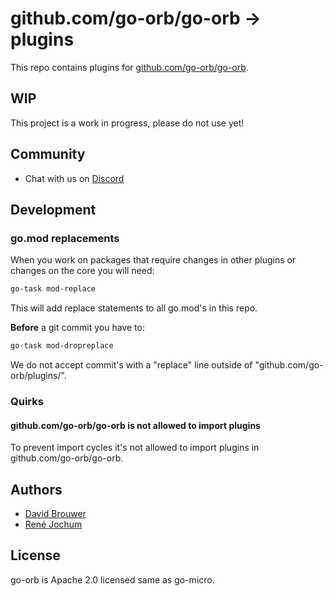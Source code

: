 # github.com/go-orb/go-orb -> plugins

This repo contains plugins for [github.com/go-orb/go-orb](https://github.com/go-orb/go-orb).

## WIP

This project is a work in progress, please do not use yet!

## Community

- Chat with us on [Discord](https://discord.gg/sggGS389qb)

## Development

### go.mod replacements

When you work on packages that require changes in other plugins or changes on the core you will need:

```bash
go-task mod-replace
```

This will add replace statements to all go.mod's in this repo.

**Before** a git commit you have to:

```bash
go-task mod-dropreplace
```

We do not accept commit's with a "replace" line outside of "github.com/go-orb/plugins/".

### Quirks

#### github.com/go-orb/go-orb is not allowed to import plugins

To prevent import cycles it's not allowed to import plugins in github.com/go-orb/go-orb.

## Authors

- [David Brouwer](https://github.com/Davincible/)
- [René Jochum](https://github.com/jochumdev)

## License

go-orb is Apache 2.0 licensed same as go-micro.
